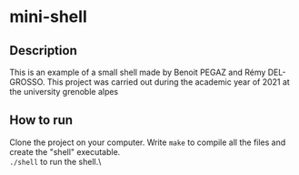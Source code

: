 # mini-shell

## Description
This is an example of a small shell made by Benoit PEGAZ and Rémy DEL-GROSSO.
This project was carried out during the academic year of 2021 at the university grenoble alpes

## How to run
Clone the project on your computer.
Write `make` to compile all the files and create the "shell" executable.\
`./shell` to run the shell.\
